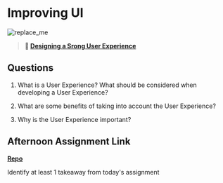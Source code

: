 # Improving UI

![replace_me](https://codeworks.blob.core.windows.net/public/assets/img/illustrations/placeholder.svg)

> **📖 [Designing a Srong User Experience](https://codeworksacademy.com/fs-student-guide/resources/wk7/03-Creating-Good-UX)**

## Questions

1. What is a User Experience? What should be considered when developing a User Experience?

2. What are some benefits of taking into account the User Experience?

3. Why is the User Experience important?

## Afternoon Assignment Link

**[Repo](https://github.com/DonlynFGI/<ASSIGNMENT_REPO>)**

Identify at least 1 takeaway from today's assignment
